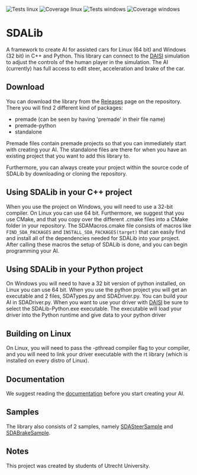 ![Tests linux](https://github.com/red-panda-productions/SDALib/actions/workflows/test-linux.yml/badge.svg)
![Coverage linux](https://github.com/red-panda-productions/SDALib/actions/workflows/code-coverage-linux.yml/badge.svg) 
![Tests windows](https://github.com/red-panda-productions/SDALib/actions/workflows/test-windows.yml/badge.svg)
![Coverage windows](https://github.com/red-panda-productions/SDALib/actions/workflows/code-coverage-windows.yml/badge.svg) 

# SDALib

A framework to create AI for assisted cars for Linux (64 bit) and Windows (32 bit) in C++ and Python.
This library can connect to the [DAISI](https://github.com/red-panda-productions/DAISI) simulation to adjust the controls of the human player in the simulation. The AI (currently) has full access to edit steer, acceleration and brake of the car.

## Download

You can download the library from the [Releases](https://github.com/red-panda-productions/SDALib/releases) page on the repository. There you will find 2 different kind of packages:
- premade (can be seen by having 'premade' in their file name)
- premade-python
- standalone

Premade files contain premade projects so that you can immediately start with creating your AI. The standalone files are there for when you have an existing project that you want to add this library to.

Furthermore, you can always create your project within the source code of SDALib by downloading or cloning the repository.

## Using SDALib in your C++ project

When you use the project on Windows, you will need to use a 32-bit compiler. On Linux you can use 64 bit. Furthermore, we suggest that you use CMake, and that you copy over the different .cmake files into a CMake folder in your repository. The SDAMacros.cmake file consists of macros like `FIND_SDA_PACKAGES` and `INSTALL_SDA_PACKAGES(target)` that can easily find and install all of the dependencies needed for SDALib into your project. After calling these macros the setup of SDALib is done, and you can begin programming your AI.

## Using SDALib in your Python project

On Windows you will need to have a 32 bit version of python installed, on Linux you can use 64 bit. When you use the python project you will get an executable and 2 files, SDATypes.py and SDADriver.py. You can build your AI in SDADriver.py. When you want to use your driver with [DAISI](https://github.com/red-panda-productions/DAISI) be sure to select the SDALib-Python.exe executable. The executable will load your driver into the Python runtime and give data to your python driver

## Building on Linux

On Linux, you will need to pass the -pthread compiler flag to your compiler, and you will need to link your driver executable with the rt library (which is installed on every distro of Linux). 

## Documentation

We suggest reading the [documentation](https://github.com/red-panda-productions/SDALib/blob/main/DOCUMENTATION.md) before you start creating your AI.

## Samples

The library also consists of 2 samples, namely [SDASteerSample](https://github.com/red-panda-productions/SDALib/tree/main/SDALib-CPP/Samples/SDASteerSample) and [SDABrakeSample](https://github.com/red-panda-productions/SDALib/tree/main/SDALib-CPP/Samples/SDABrakeSample). 

## Notes

This project was created by students of Utrecht University.
